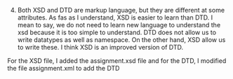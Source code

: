 
4. Both XSD and DTD are markup language, but they are different at some attributes.
As fas as I understand, XSD is easier to learn than DTD. I mean to say, we do not need to learn new language to understand the xsd because it is too simple to understand.
DTD does not allow us to write datatypes as well as namespace. On the other hand, XSD allow us to write these.
I think XSD is an improved version of DTD.



For the XSD file, I added the assignment.xsd file
and for the DTD, I modified the file assignment.xml to add the DTD